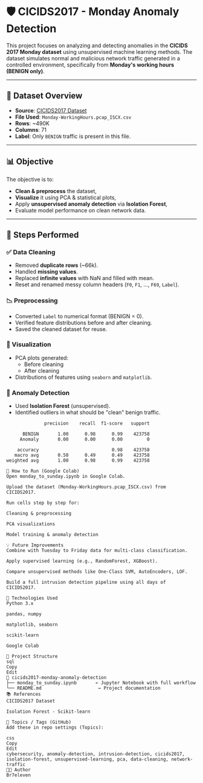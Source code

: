 # 🛡️ CICIDS2017 - Monday Anomaly Detection

This project focuses on analyzing and detecting anomalies in the **CICIDS 2017 Monday dataset** using unsupervised machine learning methods. The dataset simulates normal and malicious network traffic generated in a controlled environment, specifically from **Monday's working hours (BENIGN only)**.

---

## 📁 Dataset Overview

- **Source**: [CICIDS2017 Dataset](https://www.unb.ca/cic/datasets/ids-2017.html)
- **File Used**: `Monday-WorkingHours.pcap_ISCX.csv`
- **Rows**: ~490K  
- **Columns**: 71  
- **Label**: Only `BENIGN` traffic is present in this file.

---

## 📊 Objective

The objective is to:
- **Clean & preprocess** the dataset,
- **Visualize** it using PCA & statistical plots,
- Apply **unsupervised anomaly detection** via **Isolation Forest**,
- Evaluate model performance on clean network data.

---

## 🔧 Steps Performed

### ✅ Data Cleaning
- Removed **duplicate rows** (~66k).
- Handled **missing values**.
- Replaced **infinite values** with NaN and filled with mean.
- Reset and renamed messy column headers (`F0`, `F1`, ..., `F69`, `Label`).

### 📉 Preprocessing
- Converted `Label` to numerical format (BENIGN = 0).
- Verified feature distributions before and after cleaning.
- Saved the cleaned dataset for reuse.

### 📌 Visualization
- PCA plots generated:
  - Before cleaning
  - After cleaning
- Distributions of features using `seaborn` and `matplotlib`.

### 🧠 Anomaly Detection
- Used **Isolation Forest** (unsupervised).
- Identified outliers in what should be "clean" benign traffic.

```text
              precision    recall  f1-score   support

      BENIGN       1.00      0.98      0.99    423758
     Anomaly       0.00      0.00      0.00         0

    accuracy                           0.98    423758
   macro avg       0.50      0.49      0.49    423758
weighted avg       1.00      0.98      0.99    423758

🚀 How to Run (Google Colab)
Open monday_to_sunday.ipynb in Google Colab.

Upload the dataset (Monday-WorkingHours.pcap_ISCX.csv) from CICIDS2017.

Run cells step by step for:

Cleaning & preprocessing

PCA visualizations

Model training & anomaly detection

💡 Future Improvements
Combine with Tuesday to Friday data for multi-class classification.

Apply supervised learning (e.g., RandomForest, XGBoost).

Compare unsupervised methods like One-Class SVM, AutoEncoders, LOF.

Build a full intrusion detection pipeline using all days of CICIDS2017.

🧠 Technologies Used
Python 3.x

pandas, numpy

matplotlib, seaborn

scikit-learn

Google Colab

📌 Project Structure
sql
Copy
Edit
📁 cicids2017-monday-anomaly-detection
├── monday_to_sunday.ipynb       ← Jupyter Notebook with full workflow
└── README.md                     ← Project documentation
📚 References
CICIDS2017 Dataset

Isolation Forest - Scikit-learn

🔖 Topics / Tags (GitHub)
Add these in repo settings (Topics):

css
Copy
Edit
cybersecurity, anomaly-detection, intrusion-detection, cicids2017, isolation-forest, unsupervised-learning, pca, data-cleaning, network-traffic
🧑‍💻 Author
Br7eleven
